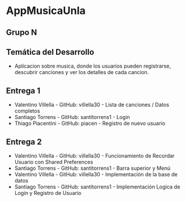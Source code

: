 # AppMusicaUnla

## Grupo N

## Temática del Desarrollo
- Aplicacion sobre musica, donde los usuarios pueden registrarse, descubrir canciones y ver los detalles de cada cancion.

## Entrega 1
 - Valentino Villella - GitHub: villella30 - Lista de canciones / Datos completos
 - Santiago Torrens - GitHub: santitorrens1 - Login
 - Thiago Piacentini - GitHub: piacen - Registro de nuevo usuario

## Entrega 2
- Valentino Villella - GitHub: villella30 - Funcionamiento de Recordar Usuario con Shared Preferences
- Santiago Torrens - GitHub: santitorrens1 - Barra superior y Menú
- Valentino Villella - GitHub: villella30 - Implementación de la base de datos
- Santiago Torrens - GitHub: santitorrens1 - Implementación Logica de Login y Registro de Usuario


